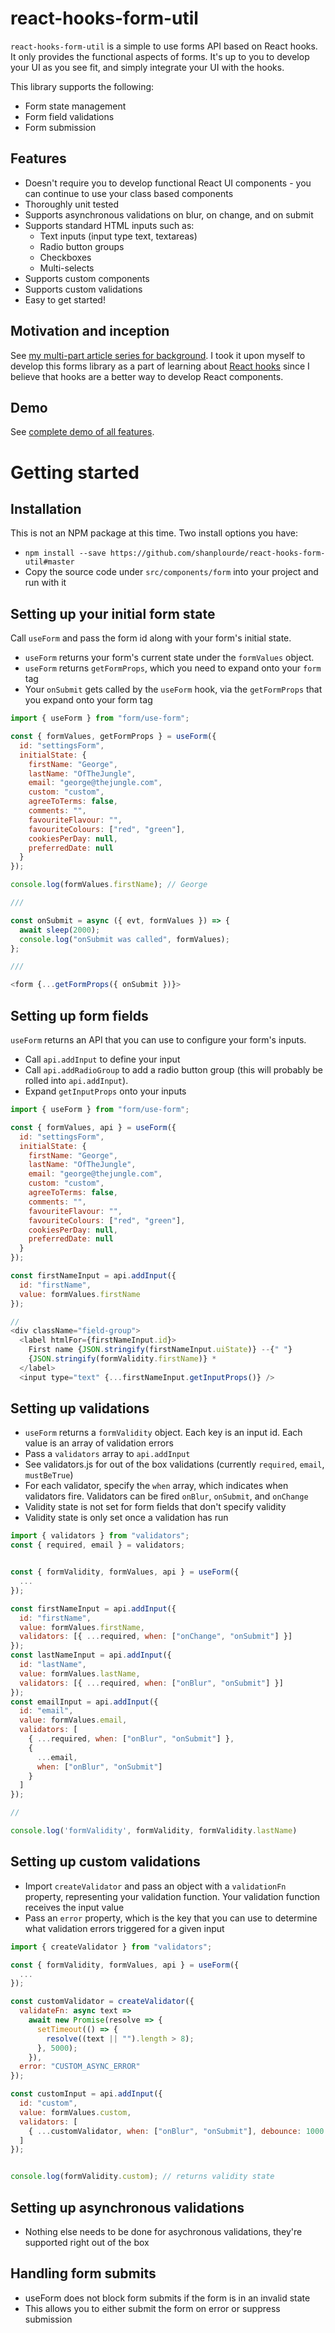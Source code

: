 # react-hooks-form-util

`react-hooks-form-util` is a simple to use forms API based on React hooks. It only provides the functional aspects of forms. It's up to you to develop your UI as you see fit, and simply integrate your UI with the hooks.

This library supports the following:

- Form state management
- Form field validations
- Form submission

## Features

- Doesn't require you to develop functional React UI components - you can continue to use your class based components
- Thoroughly unit tested
- Supports asynchronous validations on blur, on change, and on submit
- Supports standard HTML inputs such as:
  - Text inputs (input type text, textareas)
  - Radio button groups
  - Checkboxes
  - Multi-selects
- Supports custom components
- Supports custom validations
- Easy to get started!

## Motivation and inception

See [my multi-part article series for background](https://medium.com/@shanplourde/react-hooks-designing-a-simple-forms-api-part-1-307b04bc6007). I took it upon myself to develop this forms library as a part of learning about [React hooks](https://reactjs.org/docs/hooks-intro.html) since I believe that hooks are a better way to develop React components.

## Demo

See [complete demo of all features](https://codesandbox.io/s/github/shanplourde/react-hooks-form-util).

# Getting started

## Installation

This is not an NPM package at this time. Two install options you have:

- `npm install --save https://github.com/shanplourde/react-hooks-form-util#master`
- Copy the source code under `src/components/form` into your project and run with it

## Setting up your initial form state

Call `useForm` and pass the form id along with your form's initial state.

- `useForm` returns your form's current state under the `formValues` object.
- `useForm` returns `getFormProps`, which you need to expand onto your `form` tag
- Your `onSubmit` gets called by the `useForm` hook,
  via the `getFormProps` that you expand onto your form tag

```javascript
import { useForm } from "form/use-form";

const { formValues, getFormProps } = useForm({
  id: "settingsForm",
  initialState: {
    firstName: "George",
    lastName: "OfTheJungle",
    email: "george@thejungle.com",
    custom: "custom",
    agreeToTerms: false,
    comments: "",
    favouriteFlavour: "",
    favouriteColours: ["red", "green"],
    cookiesPerDay: null,
    preferredDate: null
  }
});

console.log(formValues.firstName); // George

///

const onSubmit = async ({ evt, formValues }) => {
  await sleep(2000);
  console.log("onSubmit was called", formValues);
};

///

<form {...getFormProps({ onSubmit })}>

```

## Setting up form fields

`useForm` returns an API that you can use to configure your form's inputs.

- Call `api.addInput` to define your input
- Call `api.addRadioGroup` to add a radio button group (this will probably be rolled into `api.addInput`).
- Expand `getInputProps` onto your inputs

```javascript
import { useForm } from "form/use-form";

const { formValues, api } = useForm({
  id: "settingsForm",
  initialState: {
    firstName: "George",
    lastName: "OfTheJungle",
    email: "george@thejungle.com",
    custom: "custom",
    agreeToTerms: false,
    comments: "",
    favouriteFlavour: "",
    favouriteColours: ["red", "green"],
    cookiesPerDay: null,
    preferredDate: null
  }
});

const firstNameInput = api.addInput({
  id: "firstName",
  value: formValues.firstName
});

//
<div className="field-group">
  <label htmlFor={firstNameInput.id}>
    First name {JSON.stringify(firstNameInput.uiState)} --{" "}
    {JSON.stringify(formValidity.firstName)} *
  </label>
  <input type="text" {...firstNameInput.getInputProps()} />


```

## Setting up validations

- `useForm` returns a `formValidity` object. Each
  key is an input id. Each value is an array of
  validation errors
- Pass a `validators` array to `api.addInput`
- See validators.js for out of the box validations
  (currently `required`, `email`, `mustBeTrue`)
- For each validator, specify the `when` array, which
  indicates when validators fire. Validators
  can be fired `onBlur`, `onSubmit`, and `onChange`
- Validity state is not set for form fields that
  don't specify validity
- Validity state is only set once a validation
  has run

```javascript
import { validators } from "validators";
const { required, email } = validators;


const { formValidity, formValues, api } = useForm({
  ...
});

const firstNameInput = api.addInput({
  id: "firstName",
  value: formValues.firstName,
  validators: [{ ...required, when: ["onChange", "onSubmit"] }]
});
const lastNameInput = api.addInput({
  id: "lastName",
  value: formValues.lastName,
  validators: [{ ...required, when: ["onBlur", "onSubmit"] }]
});
const emailInput = api.addInput({
  id: "email",
  value: formValues.email,
  validators: [
    { ...required, when: ["onBlur", "onSubmit"] },
    {
      ...email,
      when: ["onBlur", "onSubmit"]
    }
  ]
});

//

console.log('formValidity', formValidity, formValidity.lastName)
```

## Setting up custom validations

- Import `createValidator` and pass an object with a
  `validationFn` property, representing your validation function.
  Your validation function receives the input value
- Pass an `error` property, which is the key
  that you can use to determine what validation errors
  triggered for a given input

```javascript
import { createValidator } from "validators";

const { formValidity, formValues, api } = useForm({
  ...
});

const customValidator = createValidator({
  validateFn: async text =>
    await new Promise(resolve => {
      setTimeout(() => {
        resolve((text || "").length > 8);
      }, 5000);
    }),
  error: "CUSTOM_ASYNC_ERROR"
});

const customInput = api.addInput({
  id: "custom",
  value: formValues.custom,
  validators: [
    { ...customValidator, when: ["onBlur", "onSubmit"], debounce: 1000 }
  ]
});


console.log(formValidity.custom); // returns validity state

```

## Setting up asynchronous validations

- Nothing else needs to be done for asychronous validations, they're
  supported right out of the box

## Handling form submits

- useForm does not block form submits if the form is
  in an invalid state
- This allows you to either submit the form on error
  or suppress submission
